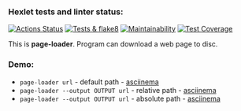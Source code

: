 ### Hexlet tests and linter status:
[![Actions Status](https://github.com/odhako/python-project-lvl3/workflows/hexlet-check/badge.svg)](https://github.com/odhako/python-project-lvl3/actions)
[![Tests & flake8](https://github.com/odhako/python-project-lvl3/actions/workflows/test-and-linter.yml/badge.svg)](https://github.com/odhako/python-project-lvl3/actions/workflows/test-and-linter.yml)
[![Maintainability](https://api.codeclimate.com/v1/badges/13b6eafbe3927c51e0cf/maintainability)](https://codeclimate.com/github/odhako/python-project-lvl3/maintainability)
[![Test Coverage](https://api.codeclimate.com/v1/badges/13b6eafbe3927c51e0cf/test_coverage)](https://codeclimate.com/github/odhako/python-project-lvl3/test_coverage)

This is **page-loader**. Program can download a web page to disc.
### Demo:

- `page-loader url` - default path - [asciinema](https://asciinema.org/a/505089)
- `page-loader --output OUTPUT url` - relative path - [asciinema](https://asciinema.org/a/505090)
- `page-loader --output OUTPUT url` - absolute path - [asciinema](https://asciinema.org/a/505091)
